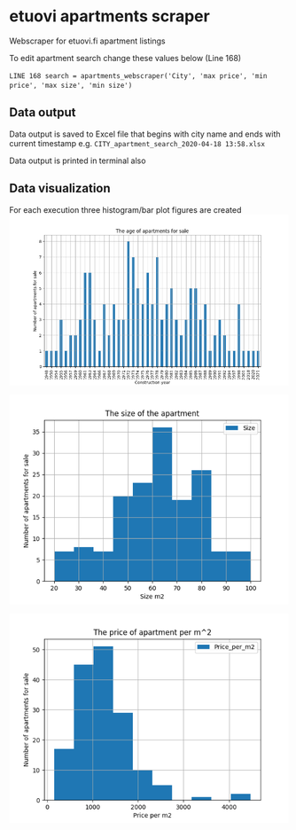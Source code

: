 etuovi apartments scraper
================================

Webscraper for etuovi.fi apartment listings

To edit apartment search change these values below (Line 168)

``LINE 168 search = apartments_webscraper('City', 'max price', 'min price', 'max size', 'min size')`` 

Data output
------------

Data output is saved to Excel file that begins with city name and ends with current timestamp
e.g. ``CITY_apartment_search_2020-04-18 13:58.xlsx``

Data output is printed in terminal also

Data visualization
------------

For each execution three histogram/bar plot figures are created  
![Alt text](/doc/Figure_1.png?raw=true "Data visualization1")

![Alt text](/doc/Figure_2.png?raw=true "Data visualization2")

![Alt text](/doc/Figure_3.png?raw=true "Data visualization3")
